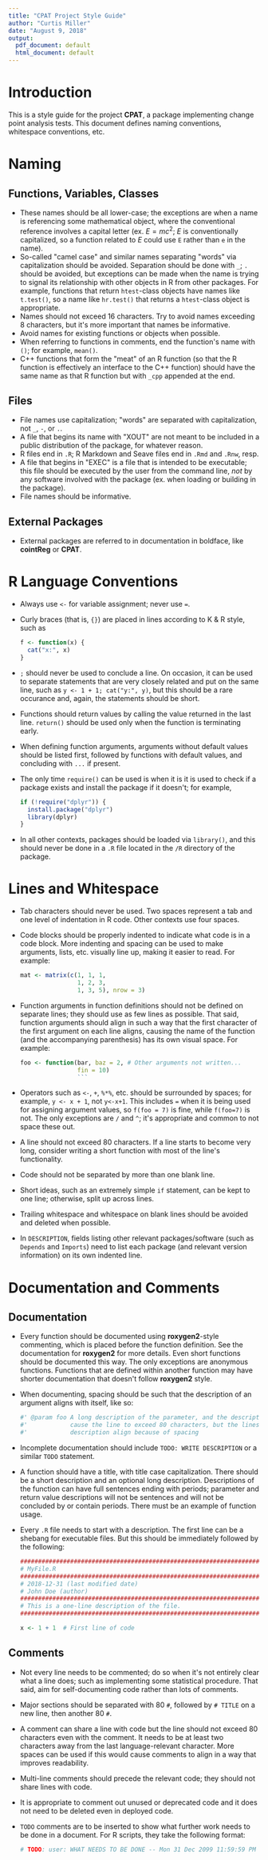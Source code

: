 ```yaml
---
title: "CPAT Project Style Guide"
author: "Curtis Miller"
date: "August 9, 2018"
output:
  pdf_document: default
  html_document: default
---
```


# Introduction

This is a style guide for the project **CPAT**, a package implementing change
point analysis tests. This document defines naming conventions, whitespace
conventions, etc.

# Naming

## Functions, Variables, Classes

* These names should be all lower-case; the exceptions are when a name is
    referencing some mathematical object, where the conventional reference
    involves a capital letter (ex. $E = mc^2$; $E$ is conventionally
    capitalized, so a function related to $E$ could use `E` rather than `e` in
    the name).
* So-called "camel case" and similar names separating "words" via capitalization
    should be avoided. Separation should be done with `_`; `.` should be
    avoided, but exceptions can be made when the name is trying to signal its
    relationship with other objects in R from other packages. For example,
    functions that return `htest`-class objects have names like `t.test()`, so a
    name like `hr.test()` that returns a `htest`-class object is appropriate.
* Names should not exceed 16 characters. Try to avoid names exceeding 8
    characters, but it's more important that names be informative.
* Avoid names for existing functions or objects when possible.
* When referring to functions in comments, end the function's name with `()`;
    for example, `mean()`.
* C++ functions that form the "meat" of an R function (so that the R function is
    effectively an interface to the C++ function) should have the same name as
    that R function but with `_cpp` appended at the end.

## Files

* File names use capitalization; "words" are separated with capitalization, not
    `_`, `-`, or `.`.
* A file that begins its name with "XOUT" are not meant to be included in a
    public distribution of the package, for whatever reason.
* R files end in `.R`; R Markdown and Seave files end in `.Rmd` and `.Rnw`,
    resp.
* A file that begins in "EXEC" is a file that is intended to be executable; this
    file should be executed by the user from the command line, *not* by any
    software involved with the package (ex. when loading or building in the
    package).
* File names should be informative.

## External Packages

* External packages are referred to in documentation in boldface, like
    **cointReg** or **CPAT**.

# R Language Conventions

* Always use `<-` for variable assignment; never use `=`.
* Curly braces (that is, `{}`) are placed in lines according to K & R style,
    such as

    ```r
    f <- function(x) {
      cat("x:", x)
    }
    ```

* `;` should never be used to conclude a line. On occasion, it can be used to
    separate statements that are very closely related and put on the same line,
    such as `y <- 1 + 1; cat("y:", y)`, but this should be a rare occurance and,
    again, the statements should be short.
* Functions should return values by calling the value returned in the last line.
    `return()` should be used only when the function is terminating early.
* When defining function arguments, arguments without default values should be
    listed first, followed by functions with default values, and concluding with
    `...` if present.
* The only time `require()` can be used is when it is it is used to check if a
    package exists and install the package if it doesn't; for example,

    ```r
    if (!require("dplyr")) {
      install.package("dplyr")
      library(dplyr)
    }
    ```

* In all other contexts, packages should be loaded via `library()`, and this
    should never be done in a `.R` file located in the `/R` directory of the
    package.

# Lines and Whitespace

* Tab characters should never be used. Two spaces represent a tab and one level
    of indentation in R code. Other contexts use four spaces.
* Code blocks should be properly indented to indicate what code is in a code
    block. More indenting and spacing can be used to make arguments, lists, etc.
    visually line up, making it easier to read. For example:

    ```r
    mat <- matrix(c(1, 1, 1,
                    1, 2, 3,
                    1, 3, 5), nrow = 3)
    ```

* Function arguments in function definitions should not be defined on separate
    lines; they should use as few lines as possible. That said, function
    arguments should align in such a way that the first character of the first
    argument on each line aligns, causing the name of the function (and the
    accompanying parenthesis) has its own visual space. For example:

    ```r
    foo <- function(bar, baz = 2, # Other arguments not written...
                    fin = 10)
                    ```

* Operators such as `<-`, `+`, `%*%`, etc. should be surrounded by spaces; for
    example, `y <- x + 1`, not `y<-x+1`. This includes `=` when it is being used
    for assigning argument values, so `f(foo = 7)` is fine, while `f(foo=7)` is
    not. The only exceptions are `/` and `^`; it's appropriate and common to not
    space these out.
* A line should not exceed 80 characters. If a line starts to become very long,
    consider writing a short function with most of the line's functionality.
* Code should not be separated by more than one blank line.
* Short ideas, such as an extremely simple `if` statement, can be kept to one
    line; otherwise, split up across lines.
* Trailing whitespace and whitespace on blank lines should be avoided and
    deleted when possible.
* In `DESCRIPTION`, fields listing other relevant packages/software (such as
    `Depends` and `Imports`) need to list each package (and relevant version
    information) on its own indented line.

# Documentation and Comments

## Documentation

* Every function should be documented using **roxygen2**-style commenting, which
    is placed before the function definition. See the documentation for
    **roxygen2** for more details. Even short functions should be documented
    this way. The only exceptions are anonymous functions. Functions that are
    defined within another function may have shorter documentation that doesn't
    follow **roxygen2** style.
* When documenting, spacing should be such that the description of an argument
    aligns with itself, like so:

    ```r
    #' @param foo A long description of the parameter, and the description will
    #'            cause the line to exceed 80 characters, but the lines of the
    #'            description align because of spacing
    ```

* Incomplete documentation should include `TODO: WRITE DESCRIPTION` or a similar
    `TODO` statement.
* A function should have a title, with title case capitalization. There should
    be a short description and an optional long description. Descriptions of the
    function can have full sentences ending with periods; parameter and return
    value descriptions will not be sentences and will not be concluded by or
    contain periods. There must be an example of function usage.
* Every `.R` file needs to start with a description. The first line can be a
    shebang for executable files. But this should be immediately followed by the
    following:

    ```r
    ################################################################################
    # MyFile.R
    ################################################################################
    # 2018-12-31 (last modified date)
    # John Doe (author)
    ################################################################################
    # This is a one-line description of the file.
    ################################################################################
    
    x <- 1 + 1  # First line of code
    ```

## Comments

* Not every line needs to be commented; do so when it's not entirely clear what
    a line does; such as implementing some statistical procedure. That said, aim
    for self-documenting code rather than lots of comments.
* Major sections should be separated with 80 `#`, followed by `# TITLE` on a new
    line, then another 80 `#`.
* A comment can share a line with code but the line should not exceed 80
    characters even with the comment. It needs to be at least two characters
    away from the last language-relevant character. More spaces can be used if
    this would cause comments to align in a way that improves readability.
* Multi-line comments should precede the relevant code; they should not share
    lines with code.
* It is appropriate to comment out unused or deprecated code and it does not
    need to be deleted even in deployed code.
* `TODO` comments are to be inserted to show what further work needs to be done
    in a document. For R scripts, they take the following format:

    ```r
    # TODO: user: WHAT NEEDS TO BE DONE -- Mon 31 Dec 2099 11:59:59 PM GMT
    ```

